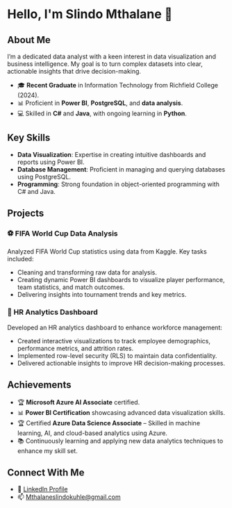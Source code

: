 # Hello, I'm Slindo Mthalane 👋

## About Me
I’m a dedicated data analyst with a keen interest in data visualization and business intelligence. My goal is to turn complex datasets into clear, actionable insights that drive decision-making.

- 🎓 **Recent Graduate** in Information Technology from Richfield College (2024).
- 📊 Proficient in **Power BI**, **PostgreSQL**, and **data analysis**.
- 💻 Skilled in **C#** and **Java**, with ongoing learning in **Python**.


## Key Skills
- **Data Visualization**: Expertise in creating intuitive dashboards and reports using Power BI.
- **Database Management**: Proficient in managing and querying databases using PostgreSQL.
- **Programming**: Strong foundation in object-oriented programming with C# and Java.

## Projects
### ⚽ FIFA World Cup Data Analysis
Analyzed FIFA World Cup statistics using data from Kaggle. Key tasks included:
- Cleaning and transforming raw data for analysis.
- Creating dynamic Power BI dashboards to visualize player performance, team statistics, and match outcomes.
- Delivering insights into tournament trends and key metrics.

### 👥 HR Analytics Dashboard
Developed an HR analytics dashboard to enhance workforce management:
- Created interactive visualizations to track employee demographics, performance metrics, and attrition rates.
- Implemented row-level security (RLS) to maintain data confidentiality.
- Delivered actionable insights to improve HR decision-making processes.

## Achievements
- 🏆 **Microsoft Azure AI Associate** certified.
- 📊 **Power BI Certification** showcasing advanced data visualization skills.
- 🏆 Certified **Azure Data Science Associate** – Skilled in machine learning, AI, and cloud-based analytics using Azure.
- 📚 Continuously learning and applying new data analytics techniques to enhance my skill set.

## Connect With Me
- 💼 [LinkedIn Profile](https://za.linkedin.com/in/slindokuhle-mthalane-864504285)
- 📫 Mthalaneslindokuhle@gmail.com
